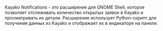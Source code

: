 Kayako Notifications - это расширение для GNOME Shell, которое позволяет отслеживать количество открытых заявок в Kayako и просматривать их детали. Расширение использует Python-скрипт для получения данных из Kayako и отображает их в индикаторе на панели.
